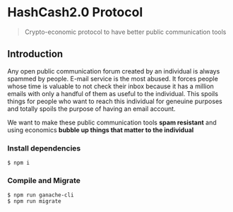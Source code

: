 # HashCash2.0 Protocol

> Crypto-economic protocol to have better public communication tools

## Introduction

Any open public communication forum created by an individual is always spammed by people. E-mail service is the most abused. It forces people whose time is valuable to not check their inbox because it has a million emails with only a handful of them as useful to the individual. This spoils things for people who want to reach this individual for geneuine purposes and totally spoils the purpose of having an email account. 

We want to make these public communication tools **spam resistant** and using economics **bubble up things that matter to the individual**



### Install dependencies

```
$ npm i 
```

### Compile and Migrate

```
$ npm run ganache-cli
$ npm run migrate
```
